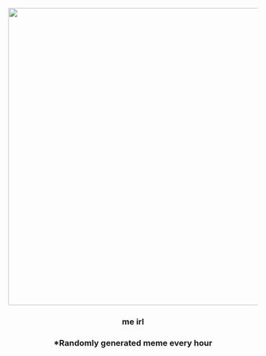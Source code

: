 <p align="center">
        <img src="https://i.redd.it/s6uey0emoh491.jpg" width="600" height="600">
        </p>
        <h3 align="center">me irl</h3>
        <h3 align="center">*Randomly generated meme every hour</h3>
    